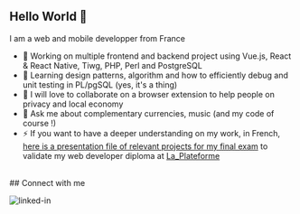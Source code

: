 

<!--
**gaspard-lonchampt/gaspard-lonchampt** is a ✨ _special_ ✨ repository because its `README.md` (this file) appears on your GitHub profile.

Here are some ideas to get you started:

- 🔭 I’m currently working on ...
- 🌱 I’m currently learning ...
- 👯 I’m looking to collaborate on ...
- 🤔 I’m looking for help with ...
- 💬 Ask me about ...
- 📫 How to reach me: ...
- 😄 Pronouns: ...
- ⚡ Fun fact: ...
-->

## Hello World 👋

I am a web and mobile developper from France

- 🔭 Working on multiple frontend and backend project using Vue.js, React & React Native, Tiwg, PHP, Perl and PostgreSQL
- 🌱 Learning design patterns, algorithm and how to efficiently debug and unit testing in PL/pgSQL (yes, it's a thing) 
- 👯 I will love to collaborate on a browser extension to help people on privacy and local economy
- 💬 Ask me about complementary currencies, music (and my code of course !) 
- ⚡ If you want to have a deeper understanding on my work, in French, [here is a presentation file of relevant projects for my final exam](https://github.com/gaspard-lonchampt/CS2-DPP) to validate my web developer diploma at [La_Plateforme](https://laplateforme.io/)

<br>## Connect with me

[<img align="left" alt="linked-in" src="https://img.shields.io/badge/linkedin-%230077B5.svg?&style=for-the-badge&logo=linkedin&logoColor=white" />](www.linkedin.com/in/gaspard-lonchampt)

